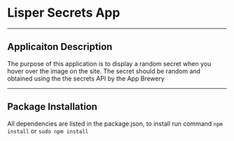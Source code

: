 # Lisper Secrets App

---

## Applicaiton Description

The purpose of this application is to display a random secret when you hover over the image on the site. The secret should be random and obtained using the the secrets API by the App Brewery

---

## Package Installation

All dependencies are listed in the package.json, to install run command `npm install` or `sudo npm install`

